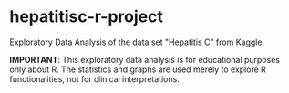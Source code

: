 # hepatitisc-r-project
Exploratory Data Analysis of the data set "Hepatitis C" from Kaggle.

**IMPORTANT**: This exploratory data analysis is for educational purposes only about R. The statistics and graphs are used merely to explore R functionalities, not for clinical interpretations.
